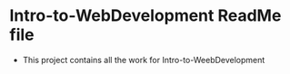 
# Intro-to-WebDevelopment ReadMe file 
 - This project contains all the work for Intro-to-WeebDevelopment
